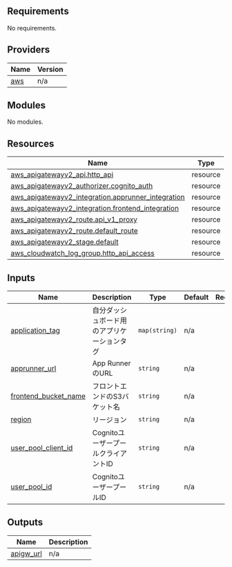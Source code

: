 <!-- BEGIN_TF_DOCS -->
## Requirements

No requirements.

## Providers

| Name | Version |
|------|---------|
| <a name="provider_aws"></a> [aws](#provider\_aws) | n/a |

## Modules

No modules.

## Resources

| Name | Type |
|------|------|
| [aws_apigatewayv2_api.http_api](https://registry.terraform.io/providers/hashicorp/aws/latest/docs/resources/apigatewayv2_api) | resource |
| [aws_apigatewayv2_authorizer.cognito_auth](https://registry.terraform.io/providers/hashicorp/aws/latest/docs/resources/apigatewayv2_authorizer) | resource |
| [aws_apigatewayv2_integration.apprunner_integration](https://registry.terraform.io/providers/hashicorp/aws/latest/docs/resources/apigatewayv2_integration) | resource |
| [aws_apigatewayv2_integration.frontend_integration](https://registry.terraform.io/providers/hashicorp/aws/latest/docs/resources/apigatewayv2_integration) | resource |
| [aws_apigatewayv2_route.api_v1_proxy](https://registry.terraform.io/providers/hashicorp/aws/latest/docs/resources/apigatewayv2_route) | resource |
| [aws_apigatewayv2_route.default_route](https://registry.terraform.io/providers/hashicorp/aws/latest/docs/resources/apigatewayv2_route) | resource |
| [aws_apigatewayv2_stage.default](https://registry.terraform.io/providers/hashicorp/aws/latest/docs/resources/apigatewayv2_stage) | resource |
| [aws_cloudwatch_log_group.http_api_access](https://registry.terraform.io/providers/hashicorp/aws/latest/docs/resources/cloudwatch_log_group) | resource |

## Inputs

| Name | Description | Type | Default | Required |
|------|-------------|------|---------|:--------:|
| <a name="input_application_tag"></a> [application\_tag](#input\_application\_tag) | 自分ダッシュボード用のアプリケーションタグ | `map(string)` | n/a | yes |
| <a name="input_apprunner_url"></a> [apprunner\_url](#input\_apprunner\_url) | App RunnerのURL | `string` | n/a | yes |
| <a name="input_frontend_bucket_name"></a> [frontend\_bucket\_name](#input\_frontend\_bucket\_name) | フロントエンドのS3バケット名 | `string` | n/a | yes |
| <a name="input_region"></a> [region](#input\_region) | リージョン | `string` | n/a | yes |
| <a name="input_user_pool_client_id"></a> [user\_pool\_client\_id](#input\_user\_pool\_client\_id) | CognitoユーザープールクライアントID | `string` | n/a | yes |
| <a name="input_user_pool_id"></a> [user\_pool\_id](#input\_user\_pool\_id) | CognitoユーザープールID | `string` | n/a | yes |

## Outputs

| Name | Description |
|------|-------------|
| <a name="output_apigw_url"></a> [apigw\_url](#output\_apigw\_url) | n/a |
<!-- END_TF_DOCS -->